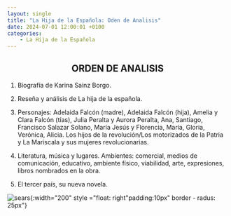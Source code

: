 ```yaml
---
layout: single
title: "La Hija de la Española: Oden de Analisis"
date: 2024-07-01 12:00:01 +0100
categories: 
    - La Hija de la Española
---
```

<CENTER><h2>ORDEN DE ANALISIS</h2></CENTER>



1.	Biografía  de  Karina Sainz Borgo.


2.	Reseña  y  análisis de La hija de la española.


3.	Personajes:  Adelaida Falcón (madre),  Adelaida Falcón (hija),    Amelia y Clara 
Falcón (tías),  Julia Peralta y Aurora Peralta, Ana,  Santiago, Francisco Salazar 
Solano,  María Jesús y Florencia, María, Gloria,  Verónica,  Alicia.     Los hijos de la 
revolución/Los motorizados de la Patria y  La Mariscala y sus mujeres revolucionarias.


4.	Literatura, música  y lugares. Ambientes:  comercial, medios de comunicación, 
educativo, ambiente físico, viabilidad, arte,  expresiones,  libros nombrados  en la 
obra.
 
 
5.	El tercer país, su nueva novela.


![sears](</>){:width="200" style ="float: right"padding:10px" border - radus: 25px"}



 

 






 




